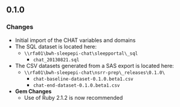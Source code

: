 ## 0.1.0

### Changes
- Initial import of the CHAT variables and domains
- The SQL dataset is located here:
  - `\\rfa01\bwh-sleepepi-chat\sleepportal\_sql`
    - `chat_20130821.sql`
- The CSV datasets generated from a SAS export is located here:
  - `\\rfa01\bwh-sleepepi-chat\nsrr-prep\_releases\0.1.0\`
    - `chat-baseline-dataset-0.1.0.beta1.csv`
    - `chat-end-dataset-0.1.0.beta1.csv`
- **Gem Changes**
  - Use of Ruby 2.1.2 is now recommended
